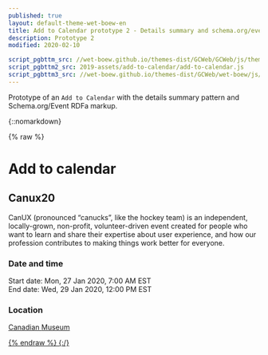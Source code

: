 ```yaml
---
published: true
layout: default-theme-wet-boew-en
title: Add to Calendar prototype 2 - Details summary and schema.org/event - new class wb-addcal-location for when the property location is not used
description: Prototype 2
modified: 2020-02-10

script_pgbttm_src: //wet-boew.github.io/themes-dist/GCWeb/GCWeb/js/theme.min.js
script_pgbttm2_src: 2019-assets/add-to-calendar/add-to-calendar.js
script_pgbttm3_src: //wet-boew.github.io/themes-dist/GCWeb/wet-boew/js/deps/jsonpointer.js
---
```


Prototype of an ```Add to Calendar``` with the details summary pattern and Schema.org/Event RDFa markup.


{::nomarkdown}

{% raw %}

<div class="wb-prettify all-pre linenums"></div>
<link rel="stylesheet" href="path/to/font-awesome/css/font-awesome.min.css">
<style>

/* Overlay default style */
[role=listbox] {
	min-width: 230px;
	background: white;
	border: 1px solid #ccc;
	list-style: none;
	margin: 0;
	padding: 0;
	position: absolute;
	top: 1.7em;
	z-index: 9999;
	/* Note about z-index

	Ideally it should be set to 1, but the <footer id="wb-info"> has a z-index set to 5,
	 */
}

/* Active state style */
[role=option][aria-selected=true] {
	background: rgb(139, 189, 225);
}
[role=option]:hover {
	cursor: default;
}

.max-content,.max-content[open]{
	display: inline-block !important;
}

</style>

<h1 property="name" id="wb-cont">Add to calendar</h1>
<div class="container">
	<div class="row">
		<section class="col-md-12">
			<div vocab="http://schema.org/" class="wb-addcal mrgn-bttm-md" typeof="Event">
				<h2 property="name">Canux20</h2>
				<p property="description">CanUX (pronounced “canucks”, like the hockey team) is an independent, locally-grown, non-profit, volunteer-driven event created for people who want to learn and share their expertise about user experience, and how our profession contributes to making things work better for everyone.</p>
				<h3>Date and time</h3>	
				<p>Start date: <time property="startDate" content="20200127T120000Z" datetime="2020-01-27 7:00">Mon, 27 Jan 2020, 7:00 AM EST</time><br>
				End date: <time property="endDate" content="20200127T170000Z" datetime="2020-01-29 12:00">Wed, 29 Jan 2020, 12:00 PM EST</time></p>
				<h3>Location</h3>
				<P><a href="https://www.historymuseum.ca/" class="wb-addcal-location">Canadian <span lang="en">Museum</a< of History</a></p>
			</div>
		</section>	
	</div>
</div>


{% endraw %}
{:/}
